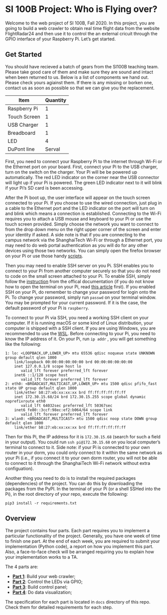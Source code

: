 # SI 100B Project: Who is Flying over?

Welcome to the web project of SI 100B, Fall 2020. In this project, you are going to build a web crawler to obtain real time flight data from the website FlightRadar24 and then use it to control the an external cricuit through the GPIO interface of your Raspberry Pi. Let’s get started.

## Get Started

You should have recieved a batch of gears from the SI100B teaching team. Please take good care of them and make sure they are sound and intact when been returned to us. Below is a list of components we hand out. Please check yours agiainst them. If there is any missing or borken one, contact us as soon as possible so that we can give you the replacement.

| Item         | Quantity |
| ------------ | -------- |
| Raspberry Pi | 1        |
| Touch Screen | 1        |
| USB Charger  | 1        |
| Breadboard   | 1        |
| LED          | 4        |
| DuPont line  | Serval   |

First, you need to connect your Raspberry Pi to the internet through Wi-Fi or the Ethernet port on your board. First, connect your Pi to the USB charger, turn on the switch on the charger. Your Pi will be be powered up automatically. The red LED indicator on the corner near the USB connector will light up if your Pi is powered. The green LED indicator next to it will blink if your Pi’s SD card is been accessing.

After the Pi boot up, the user interface will appear on the touch screen connected to your Pi. If you choose to use the wired connection, just plug in a cable to the Ethernet port and the LED indicator on the port will turn on and blink which means a connection is established. Connecting to the Wi-Fi requires you to attach a USB mouse and keyboard to your Pi or use the touch screen provided. Simply choose the network you want to connect to from the drop down menu on the right upper corner of the screen and enter your identity if asked. A side note is that if you are connecting to the campus network via the ShanghaiTech Wi-Fi or through a Ethernet port, you may need to do web portal authentication as you will do for any other devices using those two networks. You can simply open the firefox browser on your Pi or use those handy [scripts](https://github.com/ShanghaitechGeekPie/WifiLoginer).

Then you may need to enable SSH server on you Pi. SSH enables you to connect to your Pi from another computer securely so that you do not need to code on the small screen attached to your Pi. To enable SSH, simply follow the [instruction](https://www.raspberrypi.org/documentation/remote-access/ssh/) from the offical documentation (if you do not know how to open the terminal on your Pi, read [this article](https://magpi.raspberrypi.org/articles/terminal-help) first). If you enabled SSH on your Pi, do remember to change your password for login onto the Pi. To change your password, simply run `passwd` on your terminal window. You may be prompted for your current password. If it is the case, the default password of your Pi is `raspberry`.

To connect to your Pi via SSH, you need a working SSH client on your computer. If it is running macOS or some kind of Linux distribution, your computer is shipped with a SSH client. If you are using Windows, you are recommended to use the [WSL](https://docs.microsoft.com/en-us/windows/wsl/install-win10). Before connecting to your Pi, you need to know the IP address of it. On your Pi, run `ip addr` , you will get something like the following:

```
1: lo: <LOOPBACK,UP,LOWER_UP> mtu 65536 qdisc noqueue state UNKNOWN group default qlen 1000
    link/loopback 00:00:00:00:00:00 brd 00:00:00:00:00:00
    inet 127.0.0.1/8 scope host lo
       valid_lft forever preferred_lft forever
    inet6 ::1/128 scope host
       valid_lft forever preferred_lft forever
2: eth0: <BROADCAST,MULTICAST,UP,LOWER_UP> mtu 1500 qdisc pfifo_fast state UP group default qlen 1000
    link/ether b8:27:eb:xx:xx:xx brd ff:ff:ff:ff:ff:ff
    inet 172.30.15.68/24 brd 172.30.15.255 scope global dynamic noprefixroute eth0
       valid_lft 64032sec preferred_lft 50367sec
    inet6 fe80::3ccf:98ec:ef2:b064/64 scope link
       valid_lft forever preferred_lft forever
3: wlan0: <BROADCAST,MULTICAST> mtu 1500 qdisc noop state DOWN group default qlen 1000
    link/ether b8:27:eb:xx:xx:xx brd ff:ff:ff:ff:ff:ff
```

Then for this Pi, the IP address for it is `172.30.15.68` (search for such a field in your output). You could run `ssh pi@172.30.15.68` on you local computer’s terminal to connect to it. Side note: if your Pi is connected to your own router in your dorm, you could only connect to it within the same network as your Pi (i.e., if you connect it to your own dorm router, you will not be able to connect to it through the ShanghaiTech Wi-Fi network without extra configuation).

Another thing you need to do is to install the required packages (dependencies) of the project. You can do this by downloading the packages from the PyPI. In the terminal of your Pi (or a shell SSHed into the Pi), in the root directory of your repo, execute the following: 

```shell
pip3 install -r requirements.txt
```

## Overview

The project contains four parts. Each part requires you to implement a particular functionality of the project. Generally, you have one week of time to finish one part. At the end of each week, you are required to submit your implementation (Python code), a report on how you implement this part. Also, a face-to-face check will be arranged requiring you to explain how your implementation works to a TA.

The 4 parts are:

* **[Part 1](./docs/README.part1.md)**: Build your web crawler;
* **[Part 2](./docs/README.part2.md)**: Control the LEDs via GPIO;
* **[Part 3](./docs/README.part3.md)**: Build control panel;
* **[Part 4](./docs/README.part4.md)**: Do data visualization;

The specification for each part is located in `docs` directory of this repo. Check them for detailed requirements for each step.
